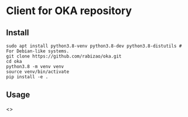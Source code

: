 # Client for OKA repository

Install
-------

    sudo apt install python3.8-venv python3.8-dev python3.8-distutils # For Debian-like systems.
    git clone https://github.com/rabizao/oka.git
    cd oka
    python3.8 -m venv venv
    source venv/bin/activate
    pip install -e .

Usage
---

<<transfer>>